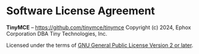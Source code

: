 # Software License Agreement

**TinyMCE** – [<https://github.com/tinymce/tinymce>](https://github.com/tinymce/tinymce)
Copyright (c) 2024, Ephox Corporation DBA Tiny Technologies, Inc.

Licensed under the terms of [GNU General Public License Version 2 or later](http://www.gnu.org/licenses/gpl.html).

